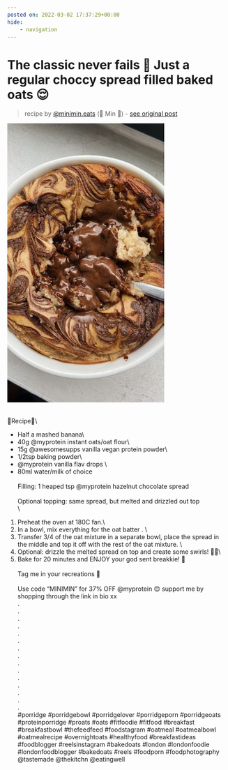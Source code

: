 ```yaml
---
posted on: 2022-03-02 17:37:29+00:00
hide:
    - navigation
---
```


# The classic never fails 🤝 Just a regular choccy spread filled baked oats 😌 

> recipe by [@minimin.eats](https://www.instagram.com/minimin.eats/) 
(🍩 Min 🍩) - [see original post](https://instagram.com/p/CanC0_HKKoh)

![](../img/minimin.eats_02-03-2022_1703.png)

\
🥣Recipe🥣\
- Half a mashed banana\
- 40g @myprotein instant oats/oat flour\
- 15g @awesomesupps vanilla vegan protein powder\
- 1/2tsp baking powder\
- @myprotein vanilla flav drops \
- 80ml water/milk of choice \
\
Filling: 1 heaped tsp @myprotein hazelnut chocolate spread \
\
Optional topping: same spread, but melted and drizzled out top \
\
1. Preheat the oven at 180C fan.\
2. In a bowl, mix everything for the oat batter . \
4. Transfer 3/4 of the oat mixture in a separate bowl, place the spread in the middle and top it off with the rest of the oat mixture. \
5. Optional: drizzle the melted spread on top and create some swirls! 😵‍💫\
6. Bake for 20 minutes and ENJOY your god sent breakkie! 🤝\
\
Tag me in your recreations 💫\
\
Use code “MINIMIN” for 37% OFF @myprotein 😊 support me by shopping through the link in bio xx\
.\
.\
.\
.\
.\
.\
.\
.\
.\
.\
.\
.\
.\
.\
.\
\#porridge \#porridgebowl \#porridgelover \#porridgeporn \#porridgeoats \#proteinporridge \#proats \#oats \#fitfoodie \#fitfood \#breakfast \#breakfastbowl \#thefeedfeed \#foodstagram \#oatmeal \#oatmealbowl \#oatmealrecipe \#overnightoats \#healthyfood \#breakfastideas \#foodblogger \#reelsinstagram \#bakedoats \#london \#londonfoodie \#londonfoodblogger \#bakedoats \#reels \#foodporn \#foodphotography @tastemade @thekitchn @eatingwell 
